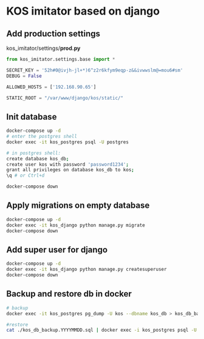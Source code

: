 # KOS imitator based on django

## Add production settings
kos_imitator/settings/**prod.py**
```python
from kos_imitator.settings.base import *

SECRET_KEY = '52h#0@ivjh-jl+*)6^z2r6kfym9eqp-z&&ivwwslm@=mou6#sm'
DEBUG = False

ALLOWED_HOSTS = ['192.168.90.65']

STATIC_ROOT = "/var/www/django/kos/static/"
```

## Init database

```bash
docker-compose up -d
# enter the postgres shell
docker exec -it kos_postgres psql -U postgres

# in postgres shell:
create database kos_db;
create user kos with password 'password1234';
grant all privileges on database kos_db to kos;
\q # or Ctrl+d

docker-compose down
```

## Apply migrations on empty database
```bash
docker-compose up -d
docker exec -it kos_django python manage.py migrate
docker-compose down
```

## Add super user for django
```bash
docker-compose up -d
docker exec -it kos_django python manage.py createsuperuser
docker-compose down
```


## Backup and restore db in docker
```bash
# backup
docker exec -it kos_postgres pg_dump -U kos --dbname kos_db > kos_db_backup.YYYYMMDD.sql

#restore
cat ./kos_db_backup.YYYYMMDD.sql | docker exec -i kos_postgres psql -U kos -d kos_db
```
